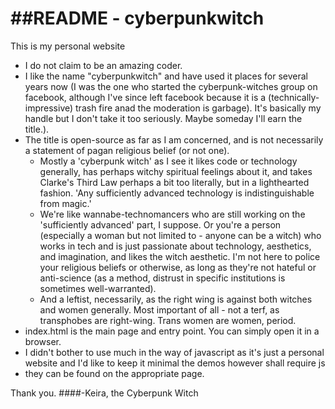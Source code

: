 ##README - cyberpunkwitch
======================
This is my personal website
* I do not claim to be an amazing coder. 
* I like the name "cyberpunkwitch" and have used it places for several years now (I was the one who started the cyberpunk-witches group on facebook, although I've since left facebook because it is a (technically-impressive) trash fire anad the moderation is garbage). It's basically my handle but I don't take it too seriously. Maybe someday I'll earn the title.). 
* The title is open-source as far as I am concerned, and is not necessarily a statement of pagan religious belief (or not one). 
  * Mostly a 'cyberpunk witch' as I see it likes code or technology generally, has perhaps witchy spiritual feelings about it, and takes Clarke's Third Law perhaps a bit too literally, but in a lighthearted fashion. 'Any sufficiently advanced technology is indistinguishable from magic.' 
  * We're like wannabe-technomancers who are still working on the 'sufficiently advanced' part, I suppose. Or you're a person (especially a woman but not limited to - anyone can be a witch) who works in tech and is just passionate about technology, aesthetics, and imagination, and likes the witch aesthetic. I'm not here to police your religious beliefs or otherwise, as long as they're not hateful or anti-science (as a method, distrust in specific institutions is sometimes well-warranted).
  * And a leftist, necessarily, as the right wing is against both witches and women generally. Most important of all - not a terf, as transphobes are right-wing. Trans women are women, period. 
* index.html is the main page and entry point. You can simply open it in a browser.
* I didn't bother to use much in the way of javascript as it's just a personal website and I'd like to keep it minimal
the demos however shall require js
* they can be found on the appropriate page.

Thank you.
####-Keira, the Cyberpunk Witch
